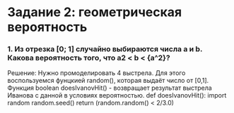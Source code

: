 #  Задание 2: геометрическая вероятность

###  1. Из отрезка [0; 1] случайно выбираются числа a и b. Какова вероятность того, что a2 < b < {a^2}?

Решение: Нужно промоделировать 4 выстрела. Для этого воспользуемся фунцкией random(), которая выдаёт число от [0,1]. 
         Функция boolean doesIvanovHit() - возвращает результат выстрела Иванова с данной в условиях вероятностью.
  def doesIvanovHit():
      import random
      random.seed()
      return (random.random() < 2/3.0)

         
